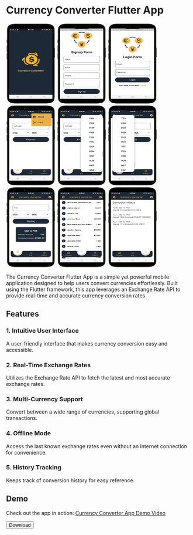 # Currency Converter Flutter App

<img src="splash.png" alt="Splash"  width="135" height="220"> <img src="signup.png" alt="Signup"  width="135" height="220"> <img src="login.png" alt="login"  width="135" height="220"> <img src="profie.png" alt="profie"  width="135" height="220"> <img src="currencyfrom.png" alt="currencyfrom"  width="135" height="220"> <img src="currencyto.png" alt="currencyto"  width="135" height="220"> <img src="converter.png" alt="converter" width="135" height="220"> <img src="currencylist.png" alt="currencylist"  width="135" height="220"> <img src="currencyhistory.png" alt="currencyhistory" width="135" height="220">

The Currency Converter Flutter App is a simple yet powerful mobile application designed to help users convert currencies effortlessly. Built using the Flutter framework, this app leverages an Exchange Rate API to provide real-time and accurate currency conversion rates.

## Features

### 1. Intuitive User Interface

A user-friendly interface that makes currency conversion easy and accessible.

### 2. Real-Time Exchange Rates

Utilizes the Exchange Rate API to fetch the latest and most accurate exchange rates.

### 3. Multi-Currency Support

Convert between a wide range of currencies, supporting global transactions.

### 4. Offline Mode

Access the last known exchange rates even without an internet connection for convenience.

### 5. History Tracking

Keeps track of conversion history for easy reference.

## Demo

Check out the app in action: [Currency Converter App Demo Video](https://www.mediafire.com/file/036fejz78rpip4x/currencyconverter.mp4/file)

<button href="apk.relase" >Download</button>

